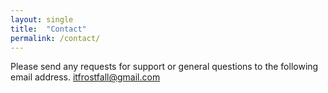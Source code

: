 ```yaml
---
layout: single
title:  "Contact"
permalink: /contact/
---
```


Please send any requests for support or general questions to the following email address.
itfrostfall@gmail.com
